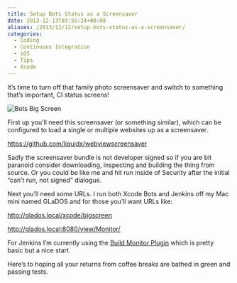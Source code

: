 ```yaml
---
title: Setup Bots Status as a Screensaver
date: 2013-12-13T03:55:24+00:00
aliases: /2013/12/12/setup-bots-status-as-a-screensaver/
categories:
  - Coding
  - Continuous Integration
  - iOS
  - Tips
  - Xcode
---
```


It&#8217;s time to turn off that family photo screensaver and switch to something that&#8217;s important, CI status screens!

![Bots Big Screen][1]

First up you&#8217;ll need this screensaver (or something similar), which can be configured to load a single or multiple websites up as a screensaver.

<https://github.com/liquidx/webviewscreensaver>

Sadly the screensaver bundle is not developer signed so if you are bit paranoid consider downloading, inspecting and building the thing from source. Or you could be like me and hit run inside of Security after the initial &#8220;can&#8217;t run, not signed&#8221; dialogue.

Next you&#8217;ll need some URLs. I run both Xcode Bots and Jenkins off my Mac mini named GLaDOS and for those you&#8217;ll want URLs like:

<http://glados.local/xcode/bigscreen>

<http://glados.local:8080/view/Monitor/>

For Jenkins I&#8217;m currently using the [Build Monitor Plugin][2] which is pretty basic but a nice start.

Here&#8217;s to hoping all your returns from coffee breaks are bathed in green and passing tests.

[1]: http://mikezornek.com/media/images/bots-big-screen.png "Bots Big Screen"
[2]: https://wiki.jenkins-ci.org/display/JENKINS/Build+Monitor+Plugin
